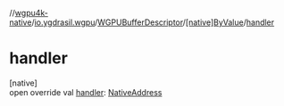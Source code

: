 //[wgpu4k-native](../../../../index.md)/[io.ygdrasil.wgpu](../../index.md)/[WGPUBufferDescriptor](../index.md)/[[native]ByValue](index.md)/[handler](handler.md)

# handler

[native]\
open override val [handler](handler.md): [NativeAddress](../../../ffi/-native-address/index.md)
